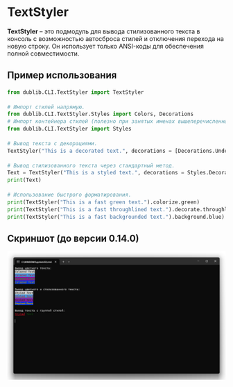 # TextStyler
**TextStyler** – это подмодуль для вывода стилизованного текста в консоль с возможностью автосброса стилей и отключения перехода на новую строку. Он использует только ANSI-коды для обеспечения полной совместимости.

## Пример использования
```Python
from dublib.CLI.TextStyler import TextStyler

# Импорт стилей напрямую.
from dublib.CLI.TextStyler.Styles import Colors, Decorations
# Импорт контейнера стилей (полезно при занятых именах вышеперечисленных классов).
from dublib.CLI.TextStyler import Styles

# Вывод текста с декорациями.
TextStyler("This is a decorated text.", decorations = [Decorations.Underlined, Decorations.Italic]).print()

# Вывод стилизованного текста через стандартный метод.
Text = TextStyler("This is a styled text.", decorations = Styles.Decorations.Bold, text_color = Styles.Colors.Purple).text
print(Text)

# Использование быстрого форматирования.
print(TextStyler("This is a fast green text.").colorize.green)
print(TextStyler("This is a fast throughlined text.").decorate.throughline)
print(TextStyler("This is a fast backgrounded text.").background.blue)
```

## Скриншот (до версии 0.14.0)
![Screenshot](/docs/Images/StyledPrinter.png)